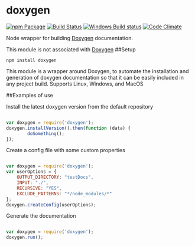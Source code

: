 doxygen
===========

[![npm Package](https://img.shields.io/npm/v/doxygen.svg?style=flat-square)](https://www.npmjs.org/package/doxygen)
[![Build Status](https://travis-ci.org/EruantalonJS/node-doxygen.svg?branch=master)](https://travis-ci.org/EruantalonJS/node-doxygen)
[![Windows Build status](https://ci.appveyor.com/api/projects/status/xu8avh9iguwey4yh?svg=true)](https://ci.appveyor.com/project/EruantalonJS/node-doxygen)
[![Code Climate](https://codeclimate.com/github/EruantalonJS/node-doxygen/badges/gpa.svg)](https://codeclimate.com/github/EruantalonJS/node-doxygen)

Node wrapper for building [Doxygen](www.doxygen.org) documentation.

This module is not associated with [Doxygen](www.doxygen.org)
##Setup

`npm install doxygen`

This module is a wrapper around Doxygen, to automate the installation and generation of doxygen documentation so that it can be easily included in any project build. Supports Linux, Windows, and MacOS

##Examples of use

Install the latest doxygen version from the default repository

```javascript

var doxygen = require('doxygen');
doxygen.installVersion().then(function (data) {
        doSomething();
});

```

Create a config file with some custom properties

```javascript

var doxygen = require('doxygen');
var userOptions = {
    OUTPUT_DIRECTORY: "testDocs",
    INPUT: "./",
    RECURSIVE: "YES",
    EXCLUDE_PATTERNS: "*/node_modules/*"
};
doxygen.createConfig(userOptions);

```

Generate the documentation

```javascript

var doxygen = require('doxygen');
doxygen.run();

```